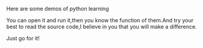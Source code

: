 Here are some demos of python learning

You can open it and run it,then you know the function of them.And try your
best to read the source code,I believe in you that you will make a difference.

Just go for it!



